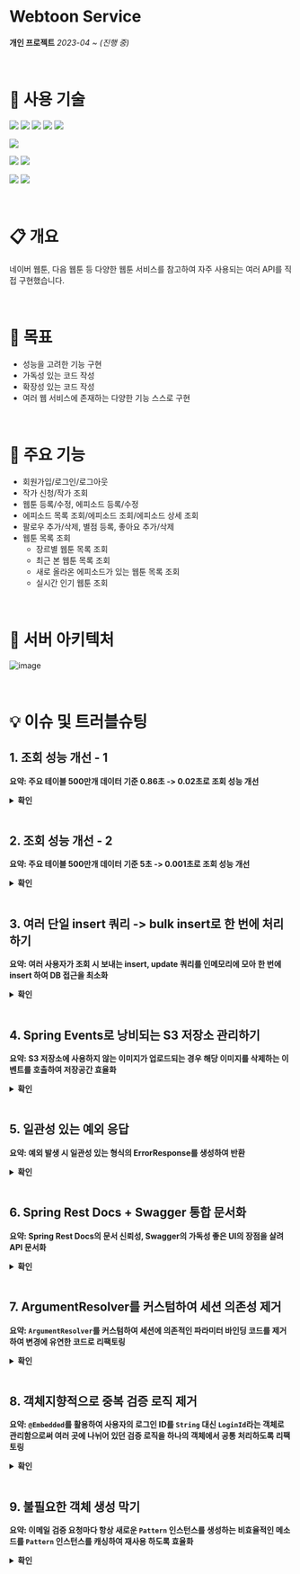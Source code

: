 # Webtoon Service
**개인 프로젝트**
*2023-04 ~ (진행 중)*

<br>

# 🔧 사용 기술
<img  src="https://img.shields.io/badge/Java 17-FC4C02?style=for-the-badge&logo=JAVA&logoColor=white"> <img  src="https://img.shields.io/badge/SpringBoot 2.7.1-6DB33F?style=for-the-badge&logo=springboot&logoColor=white">
<img  src="https://img.shields.io/badge/Spring Data JPA 2.7.1-6DB33F?style=for-the-badge&logo=SPRING&logoColor=white">
<img  src="https://img.shields.io/badge/Querydsl 5.0.0-0769AD?style=for-the-badge&logo=&logoColor=white">
<img  src="https://img.shields.io/badge/Gradle-02303A?style=for-the-badge&logo=Gradle&logoColor=white">

<img  src="https://img.shields.io/badge/MySQL 8.0-4479A1?style=for-the-badge&logo=MySQL&logoColor=white">

<img  src="https://img.shields.io/badge/Github-181717?style=for-the-badge&logo=Github&logoColor=white"> <img  src="https://img.shields.io/badge/Github Actions-2088FF?style=for-the-badge&logo=Github Actions&logoColor=white">

<img  src="https://img.shields.io/badge/AWS EC2-FF9900?style=for-the-badge&logo=Amazon EC2&logoColor=white"> <img  src="https://img.shields.io/badge/AWS S3-569A31?style=for-the-badge&logo=Amazon S3&logoColor=white">

<br>

# 📋 개요
네이버 웹툰, 다음 웹툰 등 다양한 웹툰 서비스를 참고하여 자주 사용되는 여러 API를 직접 구현했습니다.

<br>

# 🎯 목표
-   성능을 고려한 기능 구현
-   가독성 있는 코드 작성
-   확장성 있는 코드 작성
-   여러 웹 서비스에 존재하는 다양한 기능 스스로 구현

<br>

# 🧪 주요 기능
-   회원가입/로그인/로그아웃
-   작가 신청/작가 조회
-   웹툰 등록/수정, 에피소드 등록/수정
-   에피소드 목록 조회/에피소드 조회/에피소드 상세 조회
-   팔로우 추가/삭제, 별점 등록, 좋아요 추가/삭제
-   웹툰 목록 조회
    -   장르별 웹툰 목록 조회
    -   최근 본 웹툰 목록 조회
    -   새로 올라온 에피소드가 있는 웹툰 목록 조회
    -   실시간 인기 웹툰 조회

<br>

# 🎡 서버 아키텍처
![image](https://github.com/rhdtn311/webtoon-service/assets/68289543/ada2bdd4-06fd-411d-a02f-c18f307bfc97)

<br>

# 💡 이슈 및 트러블슈팅

## 1. 조회 성능 개선 - 1
**요약: 주요 테이블 500만개 데이터 기준 0.86초 -> 0.02초로 조회 성능 개선**

<details>
<summary> <b> 확인 </b> </summary>
<div markdown="1">       

'장르별 웹툰 목록 조회' 기능은 다음과 같은 요구사항을 가집니다.
1. 사용자가 요구하는 장르에 속하는 웹툰 목록을 필터링한다.
2. 웹툰이 3일 이내 생성되었다면 가장 위에 출력한다.
3. 조회수가 높은 순서대로 나열한다.
   3-1. 조회수는 웹툰의 가장 최근 에피소드의 조회수만 계산한다.

위 요구사항을 바탕으로 다음과 같은 조회 쿼리를 도출했습니다.

```sql
SELECT c.id, c.name, a.author_name, t.image_url, c.created_at > "..."
FROM comic c
         LEFT JOIN episode e ON e.comic_id = c.id
    AND e.episode_number =
        (SELECT MAX(e2.episode_number)
         FROM episode e2
         WHERE e2.comic_id = c.id)
         LEFT JOIN view v ON e.id = v.episode_id
         JOIN author a ON a.id = c.author_id
         LEFT JOIN thumbnail t ON c.id = t.comic_id AND t.thumbnail_type = "MAIN"
WHERE c.genre = "ACTION"
GROUP BY c.id, t.image_url
ORDER BY (IF(DATE_SUB(NOW(), INTERVAL 3 DAY) <= c.created_at, 1, 2)), COUNT(v.id) DESC;
```

웹툰의 조회수를 계산하기 위해 특정 웹툰의 최근 에피소드를 찾고, 조회수 테이블에서 해당 에피소드의 id와 일치하는 로우 수를 count 해줘야 합니다.

<br>

### 문제

이때 주요 테이블인 조회수 테이블에 데이터가 500만개 있을 때 위 쿼리를 실행했더니 약 0.86초의 시간이 소요되었습니다.

![](https://blog.kakaocdn.net/dn/VFAbc/btseR9oliRh/4GTfRkGSKkvMRkDKtk7GgK/img.png)

'장르별 웹툰 목록 조회' 기능은 메인 페이지에 사용자가 접속할 때마다 호출되는 API이기 때문에 호출 수가 빈번하다고 판단했고 매 API를 호출할 때마다 단순 쿼리 수행 시간만 0.87초 걸리는 것은 성능상 좋지
않다고 판단했습니다. 따라서 쿼리 튜닝을 진행했습니다.

### 해결

우선 쿼리 실행계획을 분석했습니다.
![](https://blog.kakaocdn.net/dn/dIMoMK/btseNsQzd63/xohVquqVygzJgz721hvCu1/img.png)

이때 `select_type`에 `DEPENDENT SUBQUERY`가 존재했고, 이를 검색해본 결과 **상관 서브쿼리**라는 것을 알게되었습니다. 상관 서브쿼리는 상위 쿼리 결과에 의존하여, 상위 쿼리의 로우 하나
당 서브쿼리를 한 번씩 실행하는 쿼리로, 위 쿼리에서는 상위 쿼리의 모든 로우에 대해 `c.id`를 서브쿼리의 조건절로 사용했기 때문에 조회된 모든 로우 수만큼 서브쿼리가 실행되어 조회 성능이 떨어지게 된 것입니다.


결론적으로 `in`절을 사용하여 쿼리를 다음과 같이 개선하였습니다.

```sql
SELECT c.id, c.name, a.author_name, t.image_url, c.created_at > "..."
FROM comic c
         LEFT  JOIN episode e ON e.comic_id = c.id
    AND (e.comic_id, e.episode_number) in (SELECT e2.comic_id, max(e2.episode_number)
                                           FROM episode e2
                                           GROUP BY e2.comic_id);
LEFT JOIN  view v ON e.id = v.episode_id 
JOIN author a ON a.id = c.author_id 
LEFT JOIN thumbnail t ON c.id = t.comic_id AND t.thumbnail_type = "MAIN" 
WHERE c.genre = "ACTION" 
GROUP  BY c.id, t.image_url 
ORDER  BY (IF(DATE_SUB(NOW(), INTERVAL  3  DAY) <= c.created_at, 1, 2)), COUNT(v.id) DESC;
```

위 쿼리는 이전 쿼리와 달리 상위 쿼리의 결과에 상관없이 서브쿼리 자체로 실행 가능하기 때문에 딱 한 번만 실행됩니다.

![](https://blog.kakaocdn.net/dn/bptHr2/btseQECApF4/DgZsjnoRC4EK4SnVdqBFck/img.png)

같은 조건으로 조회 쿼리를 실행한 결과 0.07초로 개선되었습니다.

### 추가

![](https://blog.kakaocdn.net/dn/cegDe0/btseRW3Pzel/QHyfK85hRuMGooHutHa21K/img.png)

추가적으로 이를 더 개선하고자 실행계획을 확인하였고 `in`절을 검사할 때 인덱스를 적절히 사용하지 못하고 있는 것을 확인했습니다. 따라서 `(e.comic_id, e.episode_number)` 복합인덱스를
생성하였습니다.

```sql
create index comic_id_AND_episode_number on episode (comic_id, episode_number);
```
![](https://blog.kakaocdn.net/dn/cavqz8/btseQkqPOC8/xj3L2fUEFdhltCtqYuQlXK/img.png)

다시 실행계획을 분석해본 결과 커버링 인덱스를 사용하고 있는 것을 확인하였습니다.
![](https://blog.kakaocdn.net/dn/bi9bLV/btseTgtXqz9/12nmm7wWWI1ANbd7Sc4h21/img.png)

쿼리 성능 또한 0.02초로 개선되었습니다.

</div>
</details>

<br>

## 2. 조회 성능 개선 - 2
**요약: 주요 테이블 500만개 데이터 기준 5초 -> 0.001초로 조회 성능 개선**
<details>
<summary> <b> 확인 </b></summary>
<div markdown="1">
'실시간 인기 웹툰 목록 조회' 기능은 다음과 같은 요구사항을 가집니다.
1. 하루 24시간을 0시~2시, 2시~4시, ... 22시~24시와 같이 2시간 간격으로 나눕니다.
2. 현재 시간과 가장 가까운 이전의 2시간 간격 동안 조회수가 가장 높은 웹툰 순서대로 정렬합니다.

만약, 현재 시간이 오전 3시라면 0시~2시 동안 조회수가 가장 높은 웹툰 순서대로 정렬합니다.

위 요구사항을 바탕으로 다음과 같은 조회 쿼리를 도출했습니다.
```sql
SELECT comic.id, comic.name, author.author_name, thumbnail.image_url, COUNT(view.id) 
FROM  view  
INNER  JOIN episode ON view.episode_id = episode.id 
INNER  JOIN comic ON episode.comic_id = comic.id 
INNER  JOIN author ON comic.author_id = author.id 
INNER  JOIN thumbnail ON comic.id = thumbnail.comic_id 
	AND thumbnail.thumbnail_type = "SMALL" 
WHERE view.last_access_time BETWEEN 'yyyy-MM-dd HH:mm:SS' AND 'yyyy-MM-dd HH:mm:SS'  
GROUP  BY comic.id, thumbnail.image_url 
ORDER  BY  COUNT(view.id) 
DESC LIMIT 10;
```
2시간동안 웹툰, 에피소드, 조회 테이블을 조인하여 웹툰 id를 기준으로 group by 후 count하여 웹툰 별 조회수를 계산합니다. 그리고 조회수 순으로 정렬하여 상위 10개만 조회합니다.

### 문제
![](https://blog.kakaocdn.net/dn/lnjd7/btsf59gIdMl/6sCH6J1DMPRAYeWWdFAbjk/img.png)

이때 주요 테이블인 조회 테이블에 데이터가 500만개 있을 때 위 쿼리를 실행했더니 약 5초의 시간이 소요되었습니다.

![](https://blog.kakaocdn.net/dn/dwu2s0/btsf2pd47pO/STVbvikM3b0Ky6D0t7blG1/img.png)

실행 계획을 살펴보니, 약 500만개의 데이터가 있는 조회 테이블을 FULL TABLE SCAN 하기 때문이었습니다. 조회 조건인 `last_access_time` 컬럼에 인덱스를 추가하여 조회 성능을 높일 수도 있었지만 조회 테이블 특성 상 데이터의 삽입, 수정이 많은 테이블이기 때문에 인덱스를 추가하는 것은 오히려 성능 상 좋지 않을 것이라 판단했습니다.

### 해결
고려했던 해결 방법은 두 가지입니다.
1. 캐시 적용
2. 스케줄러를 사용하여 특정 시간마다 실시간 인기 웹툰 목록 계산

저는 2번 방법을 선택했습니다. 이유는 과거의 실시간 인기 웹툰 이력을 관리하기 편하고 캐시를 사용하더라도 처음 API를 호출하는 사람한테는 많은 시간이 소요될 것이라 판단했기 때문입니다.

따라서 다음과 같이 기능 구현 과정을 변경했습니다.
1. '실시간 인기 웹툰 목록'을 저장하는 테이블을 생성한다.
2. 2시간에 한 번 실시간 인기 웹툰 목록을 계산하여 테이블에 10개의 데이터를 삽입한다.
3. 실시간 인기 웹툰 목록 조회 API를 호출하면 해당 테이블에서 데이터를 조회한다.

위처럼 구현 방식을 변경하면 다음과 같은 장점이 있습니다.

1. 2시간당 10개, 하루에 120개의 데이터만 삽입되기 때문에 조회 테이블보다 데이터의 수가 현저히 적습니다. -> 조회 속도 증가
2. 데이터 변경이 적은 테이블이기 때문에 인덱스를 적용할 수 있습니다. -> 조회 속도 증가
3. 과거에 인기 있었던 웹툰 또한 빠르게 조회할 수도 있습니다.

<br>

![](https://blog.kakaocdn.net/dn/bSL5aI/btsgaMyEXI0/Cp0DVHkuqoJLOKHYVnDtok/img.png)

'실시간 인기 웹툰 목록' 테이블을 생성했습니다.
![](https://blog.kakaocdn.net/dn/nMP3a/btsgbIwdqqo/3tbNzm9RcEvNWGkeGdJNQ0/img.png)

스프링 스케줄러를 사용하여 2시간에 한 번씩 실시간 인기 웹툰 목록 테이블에 2시간동안 조회수가 가장 높은 10개의 웹툰 목록을 삽입하도록 했습니다.

### 결과

약 10년간 실시간 인기 웹툰 목록 데이터가 쌓였을 때의 데이터인 45만개의 데이터를 실시간 인기 웹툰 테이블에 넣고 실시간 인기 웹툰 목록을 조회하였습니다.

```sql
SELECT comic.id,
       realtime_comic_ranking.ranks,
       comic.name,
       author.author_name,
       thumbnail.image_url,
       realtime_comic_ranking.views
FROM realtime_comic_ranking
         INNER JOIN comic ON realtime_comic_ranking.comic_id = comic.id
         INNER JOIN author ON comic.author_id = author.id
         LEFT OUTER JOIN thumbnail ON comic.id = thumbnail.comic_id AND
                                      thumbnail.thumbnail_type = 'SMALL'
WHERE realtime_comic_ranking.record_date = '2023-05-16'
  AND realtime_comic_ranking.record_time = 'HOUR_00_02'
ORDER BY `ranks` ASC;
```
![](https://blog.kakaocdn.net/dn/cAwHRM/btsf59HUb3K/Eo7b75eYIYqKKD4HZXDBRk/img.png)

결과는 약 0.14초의 시간이 소요되었습니다.
```sql
ALTER  TABLE `web_comics`.`realtime_comic_ranking` 
ADD INDEX `record_date_AND_record_time_index` (`record_date` ASC, `record_time` ASC) VISIBLE;;
```
추가적으로 조건절에 사용되는 컬럼에 복합 인덱스를 추가했습니다.

![](https://blog.kakaocdn.net/dn/NzDqx/btsgchZr3Lo/WzTJMnNO36BOGHxkKkPO81/img.png)

결과적으로 0.00n초로 조회 시간이 개선되었습니다.
</div>
</details>
<br>

## 3. 여러 단일 insert 쿼리 -> bulk insert로 한 번에 처리하기
**요약: 여러 사용자가 조회 시 보내는 insert, update 쿼리를 인메모리에 모아 한 번에 insert 하여 DB 접근을 최소화**
<details>
<summary> <b> 확인 </b></summary>
<div markdown="1">

### 문제

![image](https://github.com/rhdtn311/webtoon-service/assets/68289543/b886e4da-5228-4c79-9e68-514860461f54)

사용자가 에피소드를 조회하면 조회 데이터가 갱신되어야 합니다. 따라서 다음과 같은 과정을 거칩니다.

1. 해당 에피소드를 이전에 조회한 적 있는지 조회
2. 에피소드에 대한 사용자의 조회 데이터를 insert/update <br>
   2-1. 조회한 적 있다면 기존 조회 데이터를 현재 시간으로 update <br>
   2-2. 조회한 적 없다면 새로운 조회 데이터를 조회 테이블에 insert

이때, 만약 10명의 사용자가 특정 웹툰의 에피소드를 조회한다면 10개의 insert/update 쿼리가 나가고, 에피소드를 조회한 사용자가 1000명이라면 1000개의 insert/update 쿼리가 나갑니다.
이렇게 DB 접근이 많아 질 수록 사용되는 비용도 그만큼 증가하게 됩니다. 따라서 insert/update 쿼리를 줄이고자 했습니다.

### 해결
![](https://www.notion.so/image/https%3A%2F%2Fs3-us-west-2.amazonaws.com%2Fsecure.notion-static.com%2Fe8c6b5ab-3528-474d-ad47-047e0fe319f8%2Fhs.svg?id=2cbc26ea-8dc6-4e9f-b33a-0d73300e3767&table=block&spaceId=92733449-5700-47a6-a223-50f1b43b5171&userId=660ca7a2-7a30-495f-b85f-55faf8b7a8d8&cache=v2)

1.  사용자가 에피소드를 조회한다.
2.  사용자가 해당 에피소드를 이전에 조회한 적 있는지 확인한다.
3.  에피소드 조회 엔티티를 생성하여 메모리에 저장한다.
4.  메모리에 일정 개수만큼 조회 데이터가 쌓였다면 한 번에 bulk insert한다.

위와 같이 사용자의 에피소드에 대한 조회 정보를 바로 DB에 보내는 것이 아니라 메모리에 쌓아두고, 일정 개수가 쌓이면 DB에 한 번에 insert/update하는 것입니다.

![](https://www.notion.so/image/https%3A%2F%2Fs3-us-west-2.amazonaws.com%2Fsecure.notion-static.com%2Fcd060f3b-0bd2-4af5-a285-9c8fc6499f55%2Fhoh.svg?id=22ea0d48-01e8-46cd-b952-ae9c13af38fd&table=block&spaceId=92733449-5700-47a6-a223-50f1b43b5171&userId=660ca7a2-7a30-495f-b85f-55faf8b7a8d8&cache=v2)

메모리에 저장할 때 사용할 Map 자료구조의 형태는 위와 같습니다. HashMap 내부에 ConcurrentHashMap이 있는 형태인데(insert, update는 각각 Map 자료구조입니다.), insert Map은 사용자가 이전에 조회한적 없는 에피소드이기 때문에 새로 생성해야 하는 조회 데이터를 담고있고, update Map은 사용자가 이전에 조회한적 있는 에피소드이기 때문에 수정해줘야 하는 조회 데이터를 담고 있습니다. 이렇게 insert와 update Map으로 나눈 이유는 bulk insert와 bulk update의 SQL문이 조금 다르기 때문입니다.

### 결과
우선 메모리에 데이터가 5000개 쌓였을 때 DB에 반영하도록 로직을 수정했습니다. 따라서 1초 동안 5000명의 서로다른 사용자가 에피소드를 조회하는 요청을 보냈습니다.

![](https://www.notion.so/image/https%3A%2F%2Fs3-us-west-2.amazonaws.com%2Fsecure.notion-static.com%2F4ad0bfb0-b6fa-480b-bbb2-fbeeccc28384%2FUntitled.png?id=7cb423a5-8b81-40eb-a084-f61f76f1e2d2&table=block&spaceId=92733449-5700-47a6-a223-50f1b43b5171&width=2000&userId=660ca7a2-7a30-495f-b85f-55faf8b7a8d8&cache=v2)

기존에는 5000개의 insert 쿼리가 나갔지만, 1번의 insert 쿼리만 나가는 것을 확인할 수 있었습니다.

![image](https://github.com/rhdtn311/webtoon-service/assets/68289543/7dbd85f2-2f3e-49f2-9f6c-269639363619)

데이터도 정상적으로 5000개가 삽입된 것을 확인할 수 있었습니다.
</div>
</details>
<br>

## 4. Spring Events로 낭비되는 S3 저장소 관리하기
**요약: S3 저장소에 사용하지 않는 이미지가 업로드되는 경우 해당 이미지를 삭제하는 이벤트를 호출하여 저장공간 효율화**

<details>
<summary> <b> 확인 </b></summary>
<div markdown="1">

### 문제

![](https://blog.kakaocdn.net/dn/deiTX5/btsbQ2Mf9dj/kP9eCVKM1JYXIki0UJac91/img.jpg)

웹툰 저장 API를 호출하면 흐름은 위와 같습니다.
여기서 2, 3번 과정을 보면 썸네일 이미지를 S3에 업로드하고 URL을 DB에 저장합니다. 이 때, 2번 과정 이후에 예외가 발생하여 트랜잭션이 롤백되면 DB에 웹툰에 대한 정보는 저장되지 않지만, S3에는 여전히
썸네일 이미지가 저장되어 있습니다.
즉, 사용하지 않는 이미지가 저장 공간을 차지하고 있는 것입니다.

### 해결

스프링에서 제공하는 `@TransactionalEventListener`을 사용하여 문제를 해결하였습니다. 해당 어노테이션에는 `phase`라는 옵션이 존재하는데, 이 옵션 값을 설정하면 트랜잭션이 롤백되었을 때
이벤트를 호출할 수 있습니다.

```java
@Transactional
public void createComic(ComicCreateRequest comicCreateRequest,String loginId){

        // 웹툰 저장 API 로직 (생략)

        applicationEventPublisher.publishEvent(new FileDeleteEvent(thumbnailImageUrl));
        }
```

위와 같이 웹툰 저장 API에서 `FileDeleteEvent`를 호출합니다.

```java
@Component  
@RequiredArgsConstructor  
public  class  FileEventListener {

    private final FileStorage fileStorage;

    @Async
    @TransactionalEventListener(phase = TransactionPhase.AFTER_ROLLBACK)
    public void deleteFile(FileDeleteEvent fileDeleteEvent) {
        fileStorage.delete(fileDeleteEvent.getKey(), ImageFileType.COMIC_THUMBNAIL);
    }
}
```
그리고 웹툰 저장 API 로직이 수행될 때마다 이벤트를 호출하는게 아니라 `TransactionPhase.AFTER_ROLLBACK`으로 설정하여 트랜잭션이 롤백되는 경우에만 S3에 저장된 이미지를 삭제하는 이벤트가 호출됩니다.
추가적으로 해당 이벤트에 `@Async` 어노테이션을 적용함으로써 비동기로 호출되도록 하였습니다. 따라서 사용자는 웹툰 저장에 실패하더라도 S3에 저장된 이미지를 삭제하는 시간까지 기다릴 필요가 없게됩니다.
</div>
</details>
<br>

## 5. 일관성 있는 예외 응답
**요약: 예외 발생 시 일관성 있는 형식의 ErrorResponse를 생성하여 반환**

<details>
<summary> <b> 확인 </b></summary>
<div markdown="1">

### 문제

서버는 클라이언트의 요청을 받아 비즈니스 로직을 수행합니다. 그러나 요청에는 검증되지 않은 잘못된 값이 들어올 수 있으며, 이로 인해 비즈니스 로직 수행 중 문제가 발생할 수 있습니다. 이를 방지하기 위해
컨트롤러에서 입력값을 제대로 검증하는 것이 중요합니다. 검증되지 않은 값으로 DB에 접근하면 예상치 못한 예외가 발생할 수 있으며, 이를 미리 방지함으로써 DB 접근을 최소화할 수 있습니다.

또한 예외 처리를 통해 일관된 형식으로 응답을 제공함으로써 클라이언트는 로직 수정 없이도 예외 상황을 처리할 수 있습니다.

### 해결
**일관된 응답 형식**

![image](https://github.com/rhdtn311/webtoon-service/assets/68289543/926d3b78-0d64-4142-b3f3-a7850033c019)

응답 형식은 위와 같은 형식을 갖습니다.
-   `code` : 발생한 에러에 대한 정보를 나타내는 코드
-   `message` : 에러에 대한 세부 메세지
-   `inputErrors` : 입력값 검증 예외 시 세부 정보
    -   `message` : 검증 에러에 대한 메세지
    -   `field` : 검증 에러가 발생한 필드

예외 처리는 `ControllerAdvice`를 사용하여 하나의 클래스에서 핸들링 하였습니다.
```java
@RestControllerAdvice
public class GlobalExceptionHandler {

	// 비즈니스 예외 발생 시
    @ExceptionHandler(value = BusinessException.class)
    protected ResponseEntity<ErrorResponse> handleBusinessException(BusinessException exception) {
        ErrorCode errorCode = exception.getErrorCode();

        return ResponseEntity
                .status(HttpStatus.valueOf(errorCode.getStatus()))
                .body(ErrorResponse.basic(errorCode));
    }

    // @RequestBody + @Valid로 바인딩 에러 발생 시 
    @ExceptionHandler(value = MethodArgumentNotValidException.class)
    protected ResponseEntity<ErrorResponse> handleValidationException(MethodArgumentNotValidException exception) {
        return ResponseEntity
                .status(HttpStatus.BAD_REQUEST)
                .body(ErrorResponse.input(exception.getFieldErrors()));
    }

    // @ModelAttribute + @Valid로 바인딩 에러 발생 시 
    @ExceptionHandler(value = BindException.class)
    protected ResponseEntity<ErrorResponse> handleValidationException(BindException exception) {
        return ResponseEntity
                .status(HttpStatus.BAD_REQUEST)
                .body(ErrorResponse.input(exception.getFieldErrors()));
    }

    // URL Parameter + @Validated로 바인딩 에러 발생 시
    @ExceptionHandler(value = ConstraintViolationException.class)
    protected ResponseEntity<ErrorResponse> handleValidationException(ConstraintViolationException exception) {
        return ResponseEntity
                .status(HttpStatus.BAD_REQUEST)
                .body(ErrorResponse.input(exception.getConstraintViolations()));
    }

    // URL Parameter 바인딩 시 타입이 일치 하지 않을 경우
    @ExceptionHandler(value = MethodArgumentTypeMismatchException.class)
    protected ResponseEntity<ErrorResponse> handleValidationException(MethodArgumentTypeMismatchException exception) {
        return ResponseEntity
                .status(HttpStatus.BAD_REQUEST)
                .body(ErrorResponse.input(exception.getErrorCode(), exception.getParameter().getParameterName()));
    }

    // Query Parameter에 값이 전달되지 않은 경우
    @ExceptionHandler(value = MissingServletRequestParameterException.class)
    protected ResponseEntity<ErrorResponse> handleMissingServletRequestParameterException(MissingServletRequestParameterException exception) {
        return ResponseEntity
                .status(HttpStatus.BAD_REQUEST)
                .body(ErrorResponse.input(exception.getMessage(), exception.getParameterName()));
    }

    // URL은 존재하지만 대응되는 HTTP 메소드가 존재하지 않는 경우 
    @ExceptionHandler(value = HttpRequestMethodNotSupportedException.class)
    protected ResponseEntity<ErrorResponse> handleHttpRequestMethodNotSupportedException(HttpRequestMethodNotSupportedException exception) {
        return ResponseEntity
                .status(HttpStatus.BAD_REQUEST)
                .body(ErrorResponse.basic(METHOD_NOT_ALLOWED));
    }

    // 나머지 예외 발생 시
    @ExceptionHandler(value = Exception.class)
    protected ResponseEntity<ErrorResponse> handleException(Exception exception) {
        return ResponseEntity
                .status(HttpStatus.INTERNAL_SERVER_ERROR)
                .body(ErrorResponse.basic(INTERNAL_SERVER_ERROR));
    }
}
```

### 결과

1. 입력값 검증 예외 발생 시

![image](https://github.com/rhdtn311/webtoon-service/assets/68289543/b83ef787-7de8-4c5c-80f3-b9f73a6c864b)
2. 비즈니스 예외 발생 시

![image](https://github.com/rhdtn311/webtoon-service/assets/68289543/26866324-6d19-4ead-988f-e1a30811e7d9)
</div>
</details>
<br>

## 6. Spring Rest Docs + Swagger 통합 문서화
**요약: Spring Rest Docs의 문서 신뢰성, Swagger의 가독성 좋은 UI의 장점을 살려 API 문서화**
<details>
<summary> <b> 확인 </b></summary>
<div markdown="1">

### 문제

API 문서화를 위해 다음 두 가지 선택지가 존재했습니다.
- Swagger
- Spring Rest Docs

Swagger는 어노테이션을 기반으로 간단하게 적용할 수 있고 문서화된 UI가 가독성이 좋다는 장점이 있지만 비즈니스 로직과 문서화 코드가 섞이게 되고, 테스트 코드를 작성하지 않아도 문서화가 가능하여 문서의
정확성이 떨어질 수 있다는 단점이 있습니다.

Spring Rest Docs는 테스트 코드를 작성해야 하기 때문에 API 문서가 신뢰성이 있고, 비즈니스 코드와 별개로 문서화 코드를 작성하기 때문에 비즈니스 로직과 문서화 코드가 섞이지 않는다는 장점이 있지만,
최종 문서를 개발자가 직접 작성해줘야 하고 개인적으로 문서 UI의 가독성이 떨어진다고 생각했습니다.

### 해결
Swagger와 Spring Rest Docs의 장점만 적용하여 Spring Rest Docs 기반의 코드로 문서화를 하고 해당 문서를 Swagger UI로 확인할 수 있도록 하였습니다.

### 결과
```java
@Test
@DisplayName("회원가입 시 이메일 중복으로 실패한다.")
void signUpDuplicatedEmailFail()throws Exception{

        // 테스트 코드 생략

        // docs
        resultActions.andDo(
        document("이메일 중복으로 회원가입 실패",
        ResourceSnippetParameters.builder()
        .tag(SIGNUP_TAG)
        .requestSchema(Schema.schema(SIGNUP_REQ_SCHEMA))
        .responseSchema(Schema.schema(COMMON_EX_OBJ_SCHEMA))
        ,
        preprocessRequest(prettyPrint()),
        preprocessResponse(prettyPrint()),
        requestFields(
        fieldWithPath(SIGNUP_LOGIN_ID_REQ_FIELD).type(JsonFieldType.OBJECT).description(SIGNUP_LOGIN_ID_REQ_DESCRIPTION),
        fieldWithPath(SIGNUP_LOGIN_ID_ID_VALUE_REQ_FIELD).type(JsonFieldType.STRING).description(SIGNUP_LOGIN_ID_ID_VALUE_REQ_DESCRIPTION),
        fieldWithPath(SIGNUP_NAME_REQ_FIELD).type(JsonFieldType.STRING).description(SIGNUP_NAME_REQ_DESCRIPTION),
        fieldWithPath(SIGNUP_EMAIL_REQ_FIELD).type(JsonFieldType.OBJECT).description(SIGNUP_EMAIL_REQ_DESCRIPTION),
        fieldWithPath(SIGNUP_EMAIL_ADDRESS_REQ_FIELD).type(JsonFieldType.STRING).description(SIGNUP_EMAIL_ADDRESS_REQ_DESCRIPTION),
        fieldWithPath(SIGNUP_NICKNAME_REQ_FIELD).type(JsonFieldType.STRING).description(SIGNUP_NICKNAME_REQ_DESCRIPTION),
        fieldWithPath(SIGNUP_PASSWORD_REQ_FIELD).type(JsonFieldType.OBJECT).description(SIGNUP_PASSWORD_REQ_DESCRIPTION),
        fieldWithPath(SIGNUP_PASSWORD_VALUE_REQ_FIELD).type(JsonFieldType.STRING).description(SIGNUP_PASSWORD_VALUE_REQ_DESCRIPTION)
        ),
        responseFields(
        fieldWithPath(ERROR_MESSAGE_FIELD).type(JsonFieldType.STRING).description(ERROR_MESSAGE_DESCRIPTION),
        fieldWithPath(ERROR_CODE_FIELD).type(JsonFieldType.STRING).description(ERROR_CODE_DESCRIPTION),
        fieldWithPath(INPUT_ERROR_INFOS_FIELD).type(JsonFieldType.NULL).description(INPUT_ERROR_INFOS_DESCRIPTION)
        )
        )
        );
        }
```
API 문서화를 위한 테스트 코드를 작성합니다.
![](https://blog.kakaocdn.net/dn/b3pTZs/btso12ewOYU/8EdbHVRZ3dAiGojgoX5IA0/img.png)
Swagger UI로 API 문서가 생성됩니다.
</div>
</details>

<br>

## 7. ArgumentResolver를 커스텀하여 세션 의존성 제거

**요약: `ArgumentResolver`를 커스텀하여 세션에 의존적인 파라미터 바인딩 코드를 제거하여 변경에 유연한 코드로 리팩토링**
<details>
<summary> <b> 확인 </b></summary>
<div markdown="1">

### 문제

현재는 세션 로그인 방식을 사용하고 있습니다.
따라서 로그인된 사용자에 대한 정보를 가져오기 위해서는 세션에 저장된 사용자의 정보를 가져와야 했습니다.

세션에 저장된 사용자의 정보를 가져오기 위해 `@SesseionAttribute` 어노테이션을 사용했습니다.

```java
@LoginCheck(authority = UserAuthority.USER)
@PostMapping
public ResponseEntity<Void> createAuthor(
@RequestBody @Valid AuthorCreateRequest authorCreateRequest,
@SessionAttribute(value = UserSessionUtil.LOGIN_MEMBER_ID, required = false) UserAuthDTO userAuth,
        HttpServletRequest httpServletRequest
        ){
        Long savedAuthId=authorService.createAuthor(authorCreateRequest,userAuth.loginId());

        return ResponseEntity.created(URI.create(httpServletRequest.getRequestURI()+"/"+savedAuthId)).build();
        }
```

현재까지 문제는 없지만 나중에 세션 로그인 방식이 아닌 JWT 로그인 방식이나 혹은 또 다른 로그인 방식으로 변경하게 될 수도 있습니다.
이런 경우 `@SessionAttribute`를 사용했던 코드를 전부 수정해줘야 할 수도 있다고 판단했습니다.

### 해결

`ArgumentResolver`를 커스텀하여 로그인 방식에 따른 `UserAuthDTO`를 바인딩하도록 합니다.

```java

@Component
public class UserAuthSessionArgumentResolver implements HandlerMethodArgumentResolver {

    @Override
    public boolean supportsParameter(MethodParameter parameter) {
        return parameter.getParameterType().equals(UserAuthDTO.class);
    }

    @Override
    public Object resolveArgument(MethodParameter parameter, ModelAndViewContainer mavContainer, NativeWebRequest webRequest, WebDataBinderFactory binderFactory) throws Exception {
        HttpServletRequest httpServletRequest = webRequest.getNativeRequest(HttpServletRequest.class);

        HttpSession session = httpServletRequest.getSession(false);
        if (session == null) {
            throw new BusinessException(ErrorCode.SESSION_EXPIRATION);
        }

        return UserSessionUtil.getLoginUserAuth(session);
    }
}
```

현재는 세션 로그인 방식을 사용하고 있기 때문에 `UserAuthDTO` 타입으로 파라미터를 받는다면
사용자 요청에 해당하는 세션에 저장되어 있는 `UserAuthDTO` 객체를 반환하도록 하였습니다.

### 결과

```java
@LoginCheck(authority = UserAuthority.USER)
@PostMapping
public ResponseEntity<Void> createAuthor(
@RequestBody @Valid AuthorCreateRequest authorCreateRequest,
        UserAuthDTO userAuth,
        HttpServletRequest httpServletRequest
        ){
        Long savedAuthId=authorService.createAuthor(authorCreateRequest,userAuth.loginId());

        return ResponseEntity.created(URI.create(httpServletRequest.getRequestURI()+"/"+savedAuthId)).build();
        }
```

이제 로그인한 사용자에 대한 정보(`UserAuthDTO`)를 받을 때 `@SessionAttribute`를 사용하지 않습니다.
즉, 세션에 대한 의존성이 사라지게 되었습니다.

만약 로그인 방식이 JWT 방식으로 바뀐다면

```java

@RequiredArgsConstructor
@Component
public class UserAuthJwtArgumentResolver implements HandlerMethodArgumentResolver {

    private final JwtTokenManager jwtTokenManager;

    @Override
    public boolean supportsParameter(MethodParameter parameter) {
        return parameter.getParameterType().equals(UserAuthDTO.class);
    }

    @Override
    public Object resolveArgument(MethodParameter parameter, ModelAndViewContainer mavContainer, NativeWebRequest webRequest, WebDataBinderFactory binderFactory) throws Exception {
        HttpServletRequest httpServletRequest = webRequest.getNativeRequest(HttpServletRequest.class);

        try {
            String authorizationHeader = httpServletRequest.getHeader(HttpHeaders.AUTHORIZATION);
            String token = getJwtTokenByHeader(authorizationHeader);
            return jwtTokenManager.getUserAuthFromToken(token);
        } catch (NullPointerException e) {
            throw new IllegalArgumentException("인증 헤더가 존재하지 않습니다.");
        }
    }

    private String getJwtTokenByHeader(String authorizationHeader) {
        return authorizationHeader.split(" ")[1];
    }
}
```

위와 같이 `ArgumentResolver`만 변경해주면 컨트롤러의 파라미터에 대한 코드 변경 없이
사용자 인증 정보를 동일한 코드로 받을 수 있습니다.
</div>
</details>

<br>

## 8. 객체지향적으로 중복 검증 로직 제거

**요약: `@Embedded`를 활용하여 사용자의 로그인 ID를 `String` 대신 `LoginId`라는 객체로 관리함으로써
여러 곳에 나뉘어 있던 검증 로직을 하나의 객체에서 공통 처리하도록 리팩토링**
<details>
<summary> <b> 확인 </b></summary>
<div markdown="1">

### 문제

사용자인 `User`는 로그인ID를 가지고있습니다. 현재는 이 값들을 `String` 타입으로 표현하고 있지만,
이렇게되면 다음과 같이 동일한 검증 로직이 중복되는 문제가 발생합니다.

현재 로그인 ID를 검증하는 기능은 여러 API에서 이루어집니다.

```java
// 1. 회원가입 API
@PostMapping("/signup")
public ResponseEntity<Void> signup(
// SignupRequest 내부에서 loginId에 대한 검증이 이루어짐
@RequestBody @Valid SignupRequest signupRequest,
        HttpServletRequest httpServletRequest
        ){
        Long savedUserId=userService.signup(signupRequest);

        return ResponseEntity
        .created(URI.create(httpServletRequest.getRequestURI()+"/"+savedUserId))
        .build();
        }

public record SignupRequest(
        @NotBlank
        @Length(min = 5, max = 20)
        String loginId,
        // ...
) {
}

    // 2. 회원가입 시 로그인 ID의 중복을 검증하는 API
    @PostMapping("/signup/check-duplicate-id/{loginId}")
    public ResponseEntity<Void> checkDuplicateId(
            // 마찬가지로 같은 조건의 검증이 이루어짐
            @PathVariable @NotBlank @Length(min = 5, max = 20) String loginId
    ) {
        userService.validateDuplicateLoginId(loginId);

        return ResponseEntity.noContent().build();
    }

    // 3. 로그인 API
    @PostMapping("/login")
    public ResponseEntity<Void> login(
            @RequestBody @Valid LoginRequest loginRequest,
            HttpServletRequest httpServletRequest
    ) {
        UserAuthDTO userAuth = userService.login(loginRequest);

        HttpSession session = httpServletRequest.getSession();
        UserSessionUtil.setLoginUserAuth(session, userAuth);

        return ResponseEntity.noContent().build();
    }

public record LoginRequest(
        @NotBlank
        @Length(min = 5, max = 20)
        String loginId,
        // ...
) {
}
```

위 코드에서 보이듯이, 회원가입 API, 로그인 API에서 각각 같은 검증 코드가 중복적으로 작성됩니다.
현재는 3개의 API지만, 만약 10개의 API에서 로그인 ID를 요청으로 받는다면 10개의 중복 검증 코드가 생기고,
로그인 ID에 대한 검증 조건이 바뀌게 된다면 또 10개의 API에서 코드를 수정해줘야 합니다.
또한 실수로 한 두개의 API에서는 다른 검증 조건으로 코드를 작성할 수도 있다고 생각했습니다.

### 해결

로그인 ID, 이메일, 패스워드를 `String`이 아닌 객체로 관리하여 검증 로직을 해당 객체 내에서 공통처리 합니다.

```java

@Getter
@NoArgsConstructor(access = AccessLevel.PROTECTED)
@Embeddable
public class LoginId {

    private static final int MIN_ID_LENGTH = 5;
    private static final int MAX_ID_LENGTH = 20;
    private static final String INVALID_ID_LENGTH_MESSAGE = "로그인 ID 길이 검증에 실패했습니다.";

    @NotBlank
    @Length(min = MIN_ID_LENGTH, max = MAX_ID_LENGTH)
    @Column(name = "login_id", unique = true, length = 15, nullable = false)
    private String idValue;

    public LoginId(String idValue) {
        Assert.isTrue(validatedLoginIdLength(idValue), INVALID_ID_LENGTH_MESSAGE);

        this.idValue = idValue;
    }

    private boolean validatedLoginIdLength(String idValue) {
        return idValue.length() >= MIN_ID_LENGTH && idValue.length() <= MAX_ID_LENGTH;
    }
}
```

`LoginId` 클래스를 생성합니다. 이 클래스는 로그인 ID에 대한 상태와 행위를 가지고 있습니다.

- `@Embeddable` : `User` 클래스 내부에서 엔티티의 값으로 사용되기 때문에 해당 어노테이션을 적용합니다.
- `@NoArgsConstructor(access = AccessLevel.PROTECTED)` : 기본 생성자는 사용할 일이 없기 때문에 접근을 최대한 막습니다.
- `@NotBlank`, `@Length` : 입력값 검증 어노테이션을 적용합니다. 이렇게 `LoginId`와 관련된 입력값 검증 로직을 해당 클래스에서 처리함으로써 `String`으로 관리할 때 여러 컨트롤러에서
  중복되던 로직이 하나의 클래스에서 관리됩니다.
- `validatedLoginLength()` : `LoginId` 객체가 입력값을 바인딩 하지 않고 코드를 통해 생성되는 경우 값 검증을 하기 위한 메소드입니다.

### 결과

```java
// 1. 회원가입 API
@PostMapping("/login")
public ResponseEntity<Void> login(
@RequestBody @Valid LoginRequest loginRequest,
        HttpServletRequest httpServletRequest
        ){...}

// 2. 회원가입 시 로그인 ID의 중복을 검증하는 API
@PostMapping("/signup")
public ResponseEntity<Void> signup(
@RequestBody @Valid SignupRequest signupRequest,
        HttpServletRequest httpServletRequest
        ){...}

public record SignupRequest(
        @Valid
        LoginId loginId
)

        // 3. 로그인 API
        @PostMapping("/signup/check-duplicate-id/{loginId}")
        public ResponseEntity<Void> checkDuplicateId(
                @PathVariable @Valid LoginId loginId
        ) { ...}
```

이전과 달리 이제 `LoginId`를 요청으로 받는 API 마다 검증 어노테이션을 적용해 주는게 아니라 `LoginId` 내부에 검증 로직이 작성되어 있으니
`@Valid` 어노테이션만 작성해주면 됩니다.

### 배운점

종합적으로 `String` 대신 `LoginId`와 같이 객체로 관리하면서 다음과 같은 이점이 있습니다.

1. 중복 로직 제거
    1. `LoginId`와 관련된 로직이 `LoginId` 클래스 내부에 정의됩니다.
2. 명확한 의미 전달
    1. 애매한 변수나 파라미터 명이 아닌 클래스 명으로 어떤 책임을 가지는지 명확하게 알 수 있습니다.
3. `User` 객체의 책임 분산 및 `LoginId` 객체의 응집도 증가
    1. 만약 로그인 ID의 길이를 반환하는 기능이 있다고 했을때, 로그인 ID를 `String`으로 관리한다면 `User`나 서비스 레이어에서 해당 기능을 구현할 수 있습니다. `User`에서
       구현한다면 `User`가 가지는 책임이 많아지고, 서비스 레이어에서 구현한다면 로그인 ID의 길이를 반환하는 기능이 여러 서비스 레이어에서 필요한 경우, 서비스 레이어마다 중복적으로 코드를 작성해줘야
       합니다. 이를 `LoginId` 객체 내부에서 관리함으로써   `User` 객체의 책임을 분산하고, `LoginId` 객체의 응집도를 증가시킬 수 있습니다.

마지막으로 조영호님의 <오브젝트 2장: 객체지향 프로그래밍>에 다음과 같은 구절이 있습니다.

> 금액을 구현하기 위해 `Long` 타입을 쓸 수 있지만, `Money`라는 객체를 만들어서 사용할 수도 있다. 기본 타입 대신 객체를 만들어서 사용하면 저장하는 값이 금액과 관련돼 있다는 의미를 전달할 수 있다.
> 또한 금액과 관련된 로직이 여러 곳에 중복되어 구현되는 것을 막을 수 있다. 따라서 의미를 좀 더 명시적이고 분명하게 표현할 수 있다면 객체를 사용해서 해당 개념을 구현하라 그 개념이 비록 하나의 인스턴스 변수만
> 포함하더라도 개념을 명시적으로 표현하는 것이 전체적인 설계의 명확성과 유연성을 높이는 첫걸음이다.
>

즉, 객체를 사용하여 명시적으로 개념을 표현하거나 중복 구현을 제거함으로써 설계의 명확성과 유연성을 높이는게 좋은 설계라 생각합니다.
</div>
</details>

<br>

## 9. 불필요한 객체 생성 막기

**요약: 이메일 검증 요청마다 항상 새로운 `Pattern` 인스턴스를 생성하는 비효율적인 메소드를 `Pattern` 인스턴스를 캐싱하여 재사용 하도록 효율화**
<details>
<summary> <b> 확인 </b></summary>
<div markdown="1">

### 문제

현재 이메일을 검증하는 기능은  `ConstraintValidator`를 구현한 `EmailFormatValidator`에서 수행하고 있습니다.
그리고 이메일 검증 메소드는 다음과 같이 구현되어 있습니다.

```java

@Component
public class EmailFormatValidator implements ConstraintValidator<EmailValid, Email> {
    // ...
    private static boolean validateEmailAddress(Email email) {
        return !Pattern.matches(RegexConst.EMAIL_VALID_REGEX, email.getAddress());
    }
}
```

정규식으로 올바른 이메일인지 검증하기 위해서 `Pattern.matches()` 메소드를 사용하고 있는데, 해당 메소드의 코드는 내부적으로 다음과 같습니다.

```java
public static boolean matches(String regex,CharSequence input){
        Pattern p=Pattern.compile(regex);
        Matcher m=p.matcher(input);
        return m.matches();
        }
```

즉, 이메일을 검증할 때마다 새로운 `Pattern` 객체를 생성하고 한 번 사용한 뒤 GC의 대상이 됩니다.

이처럼 불필요한 객체의 생성을 막기 위해 다음과 같이 해결할 수 있습니다.

### 해결

#### 1. 직접 `Pattern` 인스턴스 캐싱

검증하려는 정규표현식에 대한 정보를 가지고 있는 `Pattern` 인스턴스를 미리 만들어 놓고 검증 요청이 올 때마다 해당 인스턴스를 재사용합니다.

```java

@Component
public class EmailFormatValidator implements ConstraintValidator<EmailValid, Email> {

    private static final Pattern EMAIL_PATTERN = Pattern.compile(RegexConst.EMAIL_VALID_REGEX);

    // ...

    private static boolean validateEmailAddress(Email email) {
        return EMAIL_PATTERN.matcher(email.getAddress())
                .matches();
    }
}
```

<br>

#### 2. `@Pattern` 어노테이션 사용

`javax.validation.constraints.Pattern` 어노테이션을 사용하여 검증합니다.

```java

@Embeddable
public class Email {

    private static final String INVALID_EMAIL_MESSAGE = "이메일 형식이 일치하지 않습니다.";

    @Pattern(regexp = RegexConst.EMAIL_VALID_REGEX, message = INVALID_EMAIL_MESSAGE) // 추가
    @Length(max = 320)
    @NotBlank
    @Column(name = "email", unique = true, length = 320, nullable = false)
    private String address;
}
```

`@Pattern` 어노테이션을 적용하면, 요청이 왔을 때 `PatternValidator`에서 검증 로직을 수행합니다.

```java
public class PatternValidator implements ConstraintValidator<Pattern, CharSequence> {

    private java.util.regex.Pattern pattern;

    // ...

    @Override
    public boolean isValid(CharSequence value, ConstraintValidatorContext constraintValidatorContext) {
        if (value == null) {
            return true;
        }

        if (constraintValidatorContext instanceof HibernateConstraintValidatorContext) {
            constraintValidatorContext.unwrap(HibernateConstraintValidatorContext.class).addMessageParameter("regexp", escapedRegexp);
        }

        Matcher m = pattern.matcher(value);
        return m.matches();
    }
}
```

`PatternValidator`는 스프링 빈으로 등록되어 있기 때문에 싱글톤 객체이고, 거기에 `pattern` 필드값으로 `@Pattern`의 `regexp`에 입력한 값을 가지고 있습니다.
그리고 `isValid()` 메소드를 보면 해당 `pattern` 인스턴스를 사용하는 것을 알 수 있습니다.

즉, `@Pattern` 어노테이션을 통해 정규식을 검증할 때마다 애플리케이션 실행 시 미리 만들어 놨던 `Pattern` 인스턴스를 재사용합니다.
따라서 저는 간편하게 적용 가능하고 일관성 있도록 `@Pattern` 어노테이션을 적용하여 검증 요청 때마다 새로운 `Pattern` 인스턴스를 생성하는 문제를 해결했습니다.
</div>
</details>

<br>